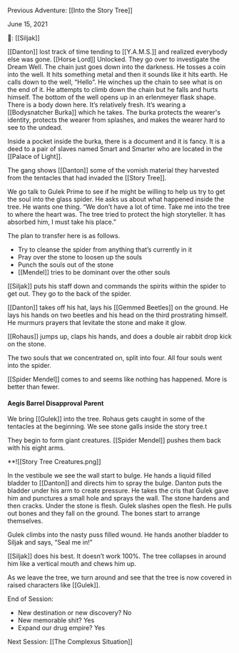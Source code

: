 Previous Adventure: [[Into the Story Tree]]

June 15, 2021

🐐: [[Siljak]]

[[Danton]] lost track of time tending to [[Y.A.M.S.]] and realized everybody else was gone. [[Horse Lord]] Unlocked. They go over to investigate the Dream Well. The chain just goes down into the darkness. He tosses a coin into the well. It hits something metal and then it sounds like it hits earth. He calls down to the well, “Hello”. He winches up the chain to see what is on the end of it. He attempts to climb down the chain but he falls and hurts himself. The bottom of the well opens up in an erlenmeyer flask shape. There is a body down here. It’s relatively fresh. It’s wearing a [[Bodysnatcher Burka]] which he takes. The burka protects the wearer's identity, protects the wearer from splashes, and makes the wearer hard to see to the undead.

Inside a pocket inside the burka, there is a document and it is fancy. It is a deed to a pair of slaves named Smart and Smarter who are located in the [[Palace of Light]]. 

The gang shows [[Danton]] some of the vomish material they harvested from the tentacles that had invaded the [[Story Tree]].

We go talk to Gulek Prime to see if he might be willing to help us try to get the soul into the glass spider. He asks us about what happened inside the tree. He wants one thing. “We don’t have a lot of time. Take me into the tree to where the heart was. The tree tried to protect the high storyteller. It has absorbed him, I must take his place.”

The plan to transfer here is as follows.
-   Try to cleanse the spider from anything that’s currently in it
-   Pray over the stone to loosen up the souls
-   Punch the souls out of the stone
-   [[Mendel]] tries to be dominant over the other souls

[[Siljak]] puts his staff down and commands the spirits within the spider to get out. They go to the back of the spider.

[[Danton]] takes off his hat, lays his [[Gemmed Beetles]] on the ground. He lays his hands on two beetles and his head on the third prostrating himself. He murmurs prayers that levitate the stone and make it glow.

[[Rohaus]] jumps up, claps his hands, and does a double air rabbit drop kick on the stone.

The two souls that we concentrated on, split into four. All four souls went into the spider.

[[Spider Mendel]] comes to and seems like nothing has happened. More is better than fewer.

#### Aegis Barrel Disapproval Parent

We bring [[Gulek]] into the tree. Rohaus gets caught in some of the tentacles at the beginning. We see stone galls inside the story tree.t

They begin to form giant creatures. [[Spider Mendel]] pushes them back with his eight arms.

**![[Story Tree Creatures.png]]

In the vestibule we see the wall start to bulge. He hands a liquid filled bladder to [[Danton]] and directs him to spray the bulge. Danton puts the bladder under his arm to create pressure. He takes the cris that Gulek gave him and punctures a small hole and sprays the wall. The stone hardens and then cracks. Under the stone is flesh. Gulek slashes open the flesh. He pulls out bones and they fall on the ground. The bones start to arrange themselves. 
  
Gulek climbs into the nasty puss filled wound. He hands another bladder to Siljak and says, “Seal me in!”

[[Siljak]] does his best. It doesn’t work 100%. The tree collapses in around him like a vertical mouth and chews him up. 

As we leave the tree, we turn around and see that the tree is now covered in raised characters like [[Gulek]].

End of Session:
- New destination or new discovery? No
- New memorable shit? Yes
- Expand our drug empire? Yes

Next Session: [[The Complexus Situation]]